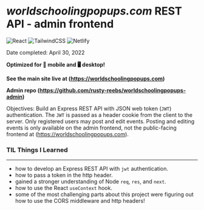 # *worldschoolingpopups.com* REST API - admin frontend

![React](https://img.shields.io/badge/react-%2320232a.svg?style=for-the-badge&logo=react&logoColor=%2361DAFB)&nbsp;![TailwindCSS](https://img.shields.io/badge/tailwindcss-%2338B2AC.svg?style=for-the-badge&logo=tailwind-css&logoColor=white)&nbsp;![Netlify](https://img.shields.io/badge/netlify-%23000000.svg?style=for-the-badge&logo=netlify&logoColor=#00C7B7)  


Date completed: April 30, 2022  

**Optimized for 📱 mobile and 🖥 desktop!**  

**See the main site live at (https://worldschoolingpopups.com)**  

**Admin repo (https://github.com/rusty-reebs/worldschoolingpopups-admin)**

Objectives: Build an Express REST API with JSON web token (`JWT`) authentication. The `JWT` is passed as a header cookie from the client to the server. Only registered users may post and edit events. Posting and editing events is only available on the admin frontend, not the public-facing frontend at (https://worldschoolingpopups.com).  

### TIL Things I Learned
----

- how to develop an Express REST API with `jwt` authentication.
- how to pass a token in the http header.
- gained a stronger understanding of Node `req`, `res`, and `next`.
- how to use the React `useContext` hook.
- some of the most challenging parts about this project were figuring out how to use the CORS middleware and http headers!